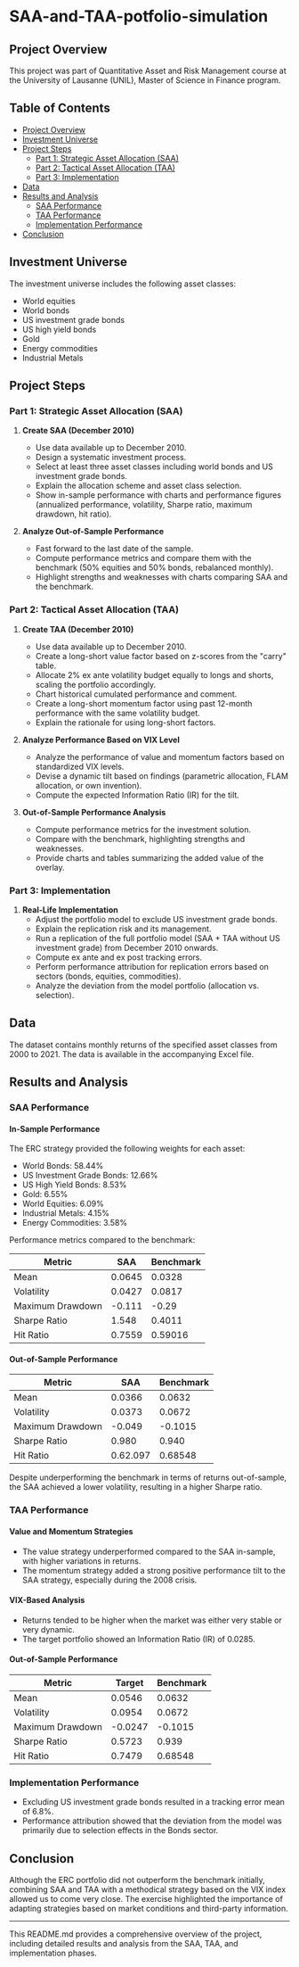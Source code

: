 # SAA-and-TAA-potfolio-simulation

## Project Overview

This project was part of Quantitative Asset and Risk Management course at the University of Lausanne (UNIL), Master of Science in Finance program.

## Table of Contents

- [Project Overview](#project-overview)
- [Investment Universe](#investment-universe)
- [Project Steps](#project-steps)
  - [Part 1: Strategic Asset Allocation (SAA)](#part-1-strategic-asset-allocation-saa)
  - [Part 2: Tactical Asset Allocation (TAA)](#part-2-tactical-asset-allocation-taa)
  - [Part 3: Implementation](#part-3-implementation)
- [Data](#data)
- [Results and Analysis](#results-and-analysis)
  - [SAA Performance](#saa-performance)
  - [TAA Performance](#taa-performance)
  - [Implementation Performance](#implementation-performance)
- [Conclusion](#conclusion)

## Investment Universe

The investment universe includes the following asset classes:

- World equities
- World bonds
- US investment grade bonds
- US high yield bonds
- Gold
- Energy commodities
- Industrial Metals

## Project Steps

### Part 1: Strategic Asset Allocation (SAA)

1. **Create SAA (December 2010)**
   - Use data available up to December 2010.
   - Design a systematic investment process.
   - Select at least three asset classes including world bonds and US investment grade bonds.
   - Explain the allocation scheme and asset class selection.
   - Show in-sample performance with charts and performance figures (annualized performance, volatility, Sharpe ratio, maximum drawdown, hit ratio).

2. **Analyze Out-of-Sample Performance**
   - Fast forward to the last date of the sample.
   - Compute performance metrics and compare them with the benchmark (50% equities and 50% bonds, rebalanced monthly).
   - Highlight strengths and weaknesses with charts comparing SAA and the benchmark.

### Part 2: Tactical Asset Allocation (TAA)

1. **Create TAA (December 2010)**
   - Use data available up to December 2010.
   - Create a long-short value factor based on z-scores from the "carry" table.
   - Allocate 2% ex ante volatility budget equally to longs and shorts, scaling the portfolio accordingly.
   - Chart historical cumulated performance and comment.
   - Create a long-short momentum factor using past 12-month performance with the same volatility budget.
   - Explain the rationale for using long-short factors.

2. **Analyze Performance Based on VIX Level**
   - Analyze the performance of value and momentum factors based on standardized VIX levels.
   - Devise a dynamic tilt based on findings (parametric allocation, FLAM allocation, or own invention).
   - Compute the expected Information Ratio (IR) for the tilt.

3. **Out-of-Sample Performance Analysis**
   - Compute performance metrics for the investment solution.
   - Compare with the benchmark, highlighting strengths and weaknesses.
   - Provide charts and tables summarizing the added value of the overlay.

### Part 3: Implementation

1. **Real-Life Implementation**
   - Adjust the portfolio model to exclude US investment grade bonds.
   - Explain the replication risk and its management.
   - Run a replication of the full portfolio model (SAA + TAA without US investment grade) from December 2010 onwards.
   - Compute ex ante and ex post tracking errors.
   - Perform performance attribution for replication errors based on sectors (bonds, equities, commodities).
   - Analyze the deviation from the model portfolio (allocation vs. selection).

## Data

The dataset contains monthly returns of the specified asset classes from 2000 to 2021. The data is available in the accompanying Excel file.

## Results and Analysis

### SAA Performance

#### In-Sample Performance

The ERC strategy provided the following weights for each asset:

- World Bonds: 58.44%
- US Investment Grade Bonds: 12.66%
- US High Yield Bonds: 8.53%
- Gold: 6.55%
- World Equities: 6.09%
- Industrial Metals: 4.15%
- Energy Commodities: 3.58%

Performance metrics compared to the benchmark:

| Metric                | SAA        | Benchmark  |
|-----------------------|------------|------------|
| Mean                  | 0.0645     | 0.0328     |
| Volatility            | 0.0427     | 0.0817     |
| Maximum Drawdown      | -0.111     | -0.29      |
| Sharpe Ratio          | 1.548      | 0.4011     |
| Hit Ratio             | 0.7559     | 0.59016    |

#### Out-of-Sample Performance

| Metric                | SAA        | Benchmark  |
|-----------------------|------------|------------|
| Mean                  | 0.0366     | 0.0632     |
| Volatility            | 0.0373     | 0.0672     |
| Maximum Drawdown      | -0.049     | -0.1015    |
| Sharpe Ratio          | 0.980      | 0.940      |
| Hit Ratio             | 0.62.097   | 0.68548    |

Despite underperforming the benchmark in terms of returns out-of-sample, the SAA achieved a lower volatility, resulting in a higher Sharpe ratio.

### TAA Performance

#### Value and Momentum Strategies

- The value strategy underperformed compared to the SAA in-sample, with higher variations in returns.
- The momentum strategy added a strong positive performance tilt to the SAA strategy, especially during the 2008 crisis.

#### VIX-Based Analysis

- Returns tended to be higher when the market was either very stable or very dynamic.
- The target portfolio showed an Information Ratio (IR) of 0.0285.

#### Out-of-Sample Performance

| Metric                | Target     | Benchmark  |
|-----------------------|------------|------------|
| Mean                  | 0.0546     | 0.0632     |
| Volatility            | 0.0954     | 0.0672     |
| Maximum Drawdown      | -0.0247    | -0.1015    |
| Sharpe Ratio          | 0.5723     | 0.939      |
| Hit Ratio             | 0.7479     | 0.68548    |

### Implementation Performance

- Excluding US investment grade bonds resulted in a tracking error mean of 6.8%.
- Performance attribution showed that the deviation from the model was primarily due to selection effects in the Bonds sector.

## Conclusion

Although the ERC portfolio did not outperform the benchmark initially, combining SAA and TAA with a methodical strategy based on the VIX index allowed us to come very close. The exercise highlighted the importance of adapting strategies based on market conditions and third-party information. 

---

This README.md provides a comprehensive overview of the project, including detailed results and analysis from the SAA, TAA, and implementation phases.
